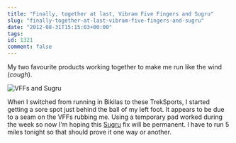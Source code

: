 ```yaml
---
title: "Finally, together at last, Vibram Five Fingers and Sugru"
slug: "finally-together-at-last-vibram-five-fingers-and-sugru"
date: "2012-08-31T15:15:03+00:00"
tags:
id: 1321
comment: false
---
```


My two favourite products working together to make me run like the wind (*cough*).

![](https://lh6.googleusercontent.com/-R3yoBsW98yY/UECt2rNo1MI/AAAAAAAAiv4/ZHwOOOD9bDA/s957/IMG_20120831_131546.jpg "VFFs and Sugru")

When I switched from running in Bikilas to these TrekSports, I started getting a sore spot just behind the ball of my left foot. It appears to be due to a seam on the VFFs rubbing me. Using a temporary pad worked during the week so now I'm hoping this [Sugru](http://www.sugru.com) fix will be permanent. I have to run 5 miles tonight so that should prove it one way or another.

&nbsp;
